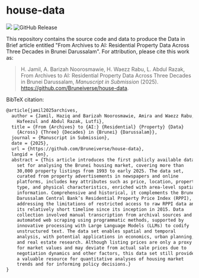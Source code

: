 
# house-data

<!-- badges: start -->
![](https://img.shields.io/badge/brunei-yakin-yellow)
![GitHub Release](https://img.shields.io/github/v/release/Bruneiverse/house-data)
<!-- badges: end -->

This repository contains the source code and data to produce the Data in Brief article entitled "From Archives to AI: Residential Property Data Across Three Decades in Brunei Darussalam".
For attribution, please cite this work as:

> H. Jamil, A. Barizah Noorosmawie, H. Waezz Rabu, L. Abdul Razak, From Archives to AI: Residential Property Data Across Three Decades in Brunei Darussalam, *Manuscript in Submission* (2025). https://github.com/Bruneiverse/house-data.

BibTeX citation:

```latex
@article{jamil2025archives,
  author = {Jamil, Haziq and Barizah Noorosmawie, Amira and Waezz Rabu,
    Hafeezul and Abdul Razak, Lutfi},
  title = {From {Archives} to {AI:} {Residential} {Property} {Data}
    {Across} {Three} {Decades} in {Brunei} {Darussalam}},
  journal = {Manuscript in Submission},
  date = {2025},
  url = {https://github.com/Bruneiverse/house-data},
  langid = {en},
  abstract = {This article introduces the first publicly available data
    set for analysing the Brunei housing market, covering more than
    30,000 property listings from 1993 to early 2025. The data set,
    curated from property advertisements in newspapers and online
    platforms, includes key attributes such as price, location, property
    type, and physical characteristics, enriched with area-level spatial
    information. Comprehensive and historical, it complements the Brunei
    Darussalam Central Bank’s Residential Property Price Index (RPPI),
    addressing the limitations of restricted access to raw RPPI data and
    its relatively short timeline since its inception in 2015. Data
    collection involved manual transcription from archival sources and
    automated web scraping using programmatic methods, supported by
    innovative processing with Large Language Models (LLMs) to codify
    unstructured text. The data set enables spatial and temporal
    analysis, with potential applications in economics, urban planning,
    and real estate research. Although listing prices are only a proxy
    for market values and may deviate from actual sale prices due to
    negotiation dynamics and other factors, this data set still provides
    a valuable resource for quantitative analyses of housing market
    trends and for informing policy decisions.}
}
```
